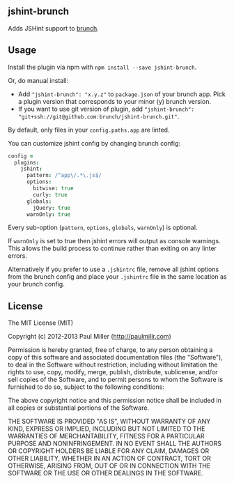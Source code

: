 ## jshint-brunch
Adds JSHint support to
[brunch](http://brunch.io).

## Usage
Install the plugin via npm with `npm install --save jshint-brunch`.

Or, do manual install:

* Add `"jshint-brunch": "x.y.z"` to `package.json` of your brunch app.
  Pick a plugin version that corresponds to your minor (y) brunch version.
* If you want to use git version of plugin, add
`"jshint-brunch": "git+ssh://git@github.com:brunch/jshint-brunch.git"`.

By default, only files in your `config.paths.app` are linted.

You can customize jshint config by changing brunch config:

```coffeescript
config =
  plugins:
    jshint:
      pattern: /^app\/.*\.js$/
      options:
        bitwise: true
        curly: true
      globals:
        jQuery: true
      warnOnly: true
```

Every sub-option (`pattern`, `options`, `globals`, `warnOnly`) is optional.

If `warnOnly` is set to true then jshint errors will output as console warnings.
This allows the build process to continue rather than exiting on any linter errors.

Alternatively if you prefer to use a `.jshintrc` file, remove all jshint options
from the brunch config and place your `.jshintrc` file in the same location as
your brunch config.

## License

The MIT License (MIT)

Copyright (c) 2012-2013 Paul Miller (http://paulmillr.com)

Permission is hereby granted, free of charge, to any person obtaining a copy
of this software and associated documentation files (the "Software"), to deal
in the Software without restriction, including without limitation the rights
to use, copy, modify, merge, publish, distribute, sublicense, and/or sell
copies of the Software, and to permit persons to whom the Software is
furnished to do so, subject to the following conditions:

The above copyright notice and this permission notice shall be included in
all copies or substantial portions of the Software.

THE SOFTWARE IS PROVIDED "AS IS", WITHOUT WARRANTY OF ANY KIND, EXPRESS OR
IMPLIED, INCLUDING BUT NOT LIMITED TO THE WARRANTIES OF MERCHANTABILITY,
FITNESS FOR A PARTICULAR PURPOSE AND NONINFRINGEMENT. IN NO EVENT SHALL THE
AUTHORS OR COPYRIGHT HOLDERS BE LIABLE FOR ANY CLAIM, DAMAGES OR OTHER
LIABILITY, WHETHER IN AN ACTION OF CONTRACT, TORT OR OTHERWISE, ARISING FROM,
OUT OF OR IN CONNECTION WITH THE SOFTWARE OR THE USE OR OTHER DEALINGS IN
THE SOFTWARE.
